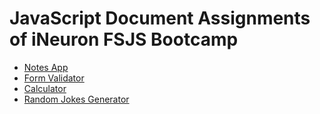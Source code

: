 # JavaScript Document Assignments of iNeuron FSJS Bootcamp

- [Notes App](https://github.com/rajratan41/Notes-App)
- [Form Validator](https://github.com/rajratan41/form-validation)
- [Calculator](https://github.com/rajratan41/calculator)
- [Random Jokes Generator](https://github.com/rajratan41/random-jokes-API)

